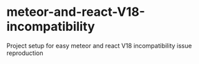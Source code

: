 # meteor-and-react-V18-incompatibility
Project setup for easy meteor and react V18 incompatibility issue reproduction
